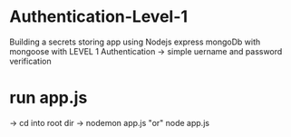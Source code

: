 # Authentication-Level-1
Building a secrets storing app using Nodejs express mongoDb with mongoose 
with LEVEL 1 Authentication  -> simple uername and password verification

# run app.js

-> cd into root dir 
-> nodemon app.js "or" node app.js
